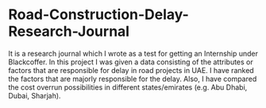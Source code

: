 # Road-Construction-Delay-Research-Journal

It is a research journal which I wrote as a test for getting an Internship under Blackcoffer. In this project I was given a data consisting of the attributes or factors that are responsible for delay in road projects in UAE. I have ranked the factors that are majorly responsible for the delay. Also, I have compared the cost overrun possibilities in different states/emirates (e.g. Abu Dhabi, Dubai, Sharjah). 
